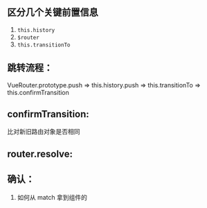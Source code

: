## 区分几个关键前置信息
1. `this.history`
2. `$router`
3. `this.transitionTo`

## 跳转流程：
VueRouter.prototype.push => this.history.push => this.transitionTo => this.confirmTransition

## confirmTransition:
比对新旧路由对象是否相同 

## router.resolve:


## 确认：
1. 如何从 match 拿到组件的